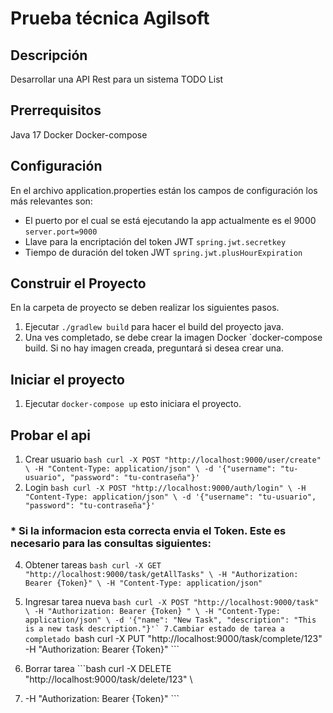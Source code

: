 # Prueba técnica Agilsoft 

## Descripción
Desarrollar una API Rest para un sistema TODO List 

## Prerrequisitos
Java 17
Docker
Docker-compose

## Configuración
En el archivo application.properties están los campos de configuración los más relevantes son:

- El puerto por el cual se está ejecutando la app actualmente es el 9000
`server.port=9000`
- Llave para la encriptación del token JWT
`spring.jwt.secretkey`
- Tiempo de duración del token JWT 
`spring.jwt.plusHourExpiration`


## Construir el Proyecto
En la carpeta de proyecto se deben realizar los siguientes pasos.
1. Ejecutar `./gradlew build` para hacer el build del proyecto java.
2. Una ves completado, se debe crear la imagen Docker `docker-compose build. Si no hay imagen creada, preguntará si desea crear una. 

## Iniciar el proyecto
1. Ejecutar `docker-compose up` esto iniciara el proyecto.

## Probar el api
1. Crear usuario ```bash curl -X POST "http://localhost:9000/user/create" \
     -H "Content-Type: application/json" \
     -d '{"username": "tu-usuario", "password": "tu-contraseña"}' ```
2. Login ```bash curl -X POST "http://localhost:9000/auth/login" \
     -H "Content-Type: application/json" \
     -d '{"username": "tu-usuario", "password": "tu-contraseña"}' ```
  ### * Si la informacion esta correcta envia el Token. Este es necesario para las consultas siguientes:

4. Obtener tareas ```bash curl -X GET "http://localhost:9000/task/getAllTasks" \
     -H "Authorization: Bearer {Token}" \
     -H "Content-Type: application/json" ```
   
6. Ingresar tarea nueva ```bash curl -X POST "http://localhost:9000/task" \
     -H "Authorization: Bearer {Token} " \
     -H "Content-Type: application/json" \
     -d '{"name": "New Task", "description": "This is a new task description."}'`
7.Cambiar estado de tarea a completado ```bash curl -X PUT "http://localhost:9000/task/complete/123" \
-H "Authorization: Bearer  {Token}" ```
8. Borrar tarea ```bash curl -X DELETE "http://localhost:9000/task/delete/123" \
9. -H "Authorization: Bearer  {Token}" ```

   

